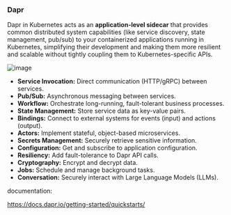 ### Dapr
Dapr in Kubernetes acts as an **application-level sidecar** that provides common distributed system capabilities (like service discovery, state management, pub/sub) to your containerized applications running in Kubernetes, simplifying their development and making them more resilient and scalable without tightly coupling them to Kubernetes-specific APIs.

![image](https://github.com/user-attachments/assets/ba57079e-7742-4d0f-9495-9d2ebf63b88b)



* **Service Invocation:** Direct communication (HTTP/gRPC) between services.
* **Pub/Sub:** Asynchronous messaging between services.
* **Workflow:** Orchestrate long-running, fault-tolerant business processes.
* **State Management:** Store service data as key-value pairs.
* **Bindings:** Connect to external systems for events (input) and actions (output).
* **Actors:** Implement stateful, object-based microservices.
* **Secrets Management:** Securely retrieve sensitive information.
* **Configuration:** Get and subscribe to application configuration.
* **Resiliency:** Add fault-tolerance to Dapr API calls.
* **Cryptography:** Encrypt and decrypt data.
* **Jobs:** Schedule and manage background tasks.
* **Conversation:** Securely interact with Large Language Models (LLMs).


documentation:

https://docs.dapr.io/getting-started/quickstarts/
